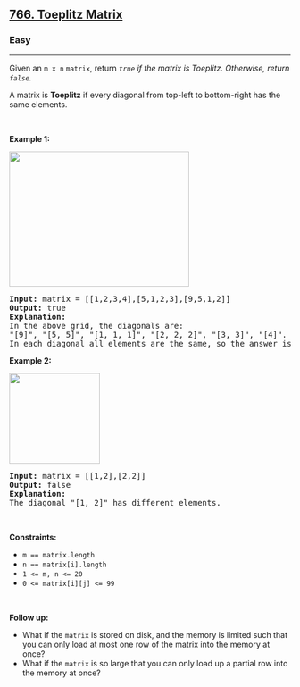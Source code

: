 <h2><a href="https://leetcode.com/problems/toeplitz-matrix/">766. Toeplitz Matrix</a></h2><h3>Easy</h3><hr><div style="user-select: auto;"><p style="user-select: auto;">Given an <code style="user-select: auto;">m x n</code> <code style="user-select: auto;">matrix</code>, return&nbsp;<em style="user-select: auto;"><code style="user-select: auto;">true</code>&nbsp;if the matrix is Toeplitz. Otherwise, return <code style="user-select: auto;">false</code>.</em></p>

<p style="user-select: auto;">A matrix is <strong style="user-select: auto;">Toeplitz</strong> if every diagonal from top-left to bottom-right has the same elements.</p>

<p style="user-select: auto;">&nbsp;</p>
<p style="user-select: auto;"><strong class="example" style="user-select: auto;">Example 1:</strong></p>
<img alt="" src="https://assets.leetcode.com/uploads/2020/11/04/ex1.jpg" style="width: 322px; height: 242px; user-select: auto;">
<pre style="user-select: auto;"><strong style="user-select: auto;">Input:</strong> matrix = [[1,2,3,4],[5,1,2,3],[9,5,1,2]]
<strong style="user-select: auto;">Output:</strong> true
<strong style="user-select: auto;">Explanation:</strong>
In the above grid, the&nbsp;diagonals are:
"[9]", "[5, 5]", "[1, 1, 1]", "[2, 2, 2]", "[3, 3]", "[4]".
In each diagonal all elements are the same, so the answer is True.
</pre>

<p style="user-select: auto;"><strong class="example" style="user-select: auto;">Example 2:</strong></p>
<img alt="" src="https://assets.leetcode.com/uploads/2020/11/04/ex2.jpg" style="width: 162px; height: 162px; user-select: auto;">
<pre style="user-select: auto;"><strong style="user-select: auto;">Input:</strong> matrix = [[1,2],[2,2]]
<strong style="user-select: auto;">Output:</strong> false
<strong style="user-select: auto;">Explanation:</strong>
The diagonal "[1, 2]" has different elements.
</pre>

<p style="user-select: auto;">&nbsp;</p>
<p style="user-select: auto;"><strong style="user-select: auto;">Constraints:</strong></p>

<ul style="user-select: auto;">
	<li style="user-select: auto;"><code style="user-select: auto;">m == matrix.length</code></li>
	<li style="user-select: auto;"><code style="user-select: auto;">n == matrix[i].length</code></li>
	<li style="user-select: auto;"><code style="user-select: auto;">1 &lt;= m, n &lt;= 20</code></li>
	<li style="user-select: auto;"><code style="user-select: auto;">0 &lt;= matrix[i][j] &lt;= 99</code></li>
</ul>

<p style="user-select: auto;">&nbsp;</p>
<p style="user-select: auto;"><strong style="user-select: auto;">Follow up:</strong></p>

<ul style="user-select: auto;">
	<li style="user-select: auto;">What if the <code style="user-select: auto;">matrix</code> is stored on disk, and the memory is limited such that you can only load at most one row of the matrix into the memory at once?</li>
	<li style="user-select: auto;">What if the <code style="user-select: auto;">matrix</code> is so large that you can only load up a partial row into the memory at once?</li>
</ul>
</div>